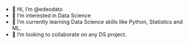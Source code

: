 - 👋 Hi, I’m @edeodato
- 👀 I’m interested in Data Science
- 🌱 I’m currently learning Data Science skills like Python, Statistics and ML.
- 💞️ I’m looking to collaborate on any DS project.


<!---
edeodato/edeodato is a ✨ special ✨ repository because its `README.md` (this file) appears on your GitHub profile.
You can click the Preview link to take a look at your changes.
--->
